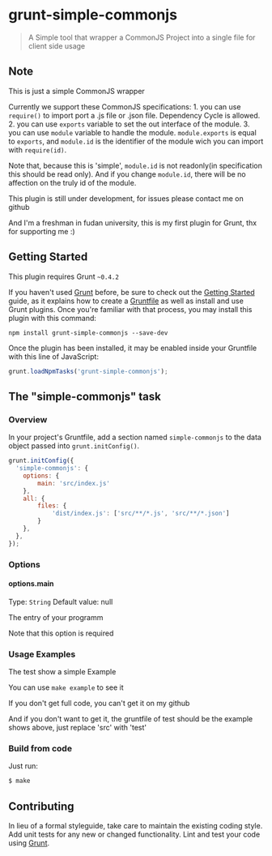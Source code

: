 # grunt-simple-commonjs

> A Simple tool that wrapper a CommonJS Project into a single file for client side usage

## Note
This is just a simple CommonJS wrapper

Currently we support these CommonJS specifications:
    1. you can use `require()` to import port a .js file or .json file. Dependency Cycle is allowed.
    2. you can use `exports` variable to set the out interface of the module.
    3. you can use `module` variable to handle the module. `module.exports` is equal to `exports`, and `module.id` is the identifier of the module wich you can import with `require(id)`.

Note that, because this is 'simple', `module.id` is not readonly(in specification this should be read only). And if you change `module.id`, there will be no affection on the truly id of the module.

This plugin is still under development, for issues please contact me on github

And I'm a freshman in fudan university, this is my first plugin for Grunt, thx for supporting me :)

## Getting Started
This plugin requires Grunt `~0.4.2`

If you haven't used [Grunt](http://gruntjs.com/) before, be sure to check out the [Getting Started](http://gruntjs.com/getting-started) guide, as it explains how to create a [Gruntfile](http://gruntjs.com/sample-gruntfile) as well as install and use Grunt plugins. Once you're familiar with that process, you may install this plugin with this command:

```shell
npm install grunt-simple-commonjs --save-dev
```

Once the plugin has been installed, it may be enabled inside your Gruntfile with this line of JavaScript:

```js
grunt.loadNpmTasks('grunt-simple-commonjs');
```

## The "simple-commonjs" task

### Overview
In your project's Gruntfile, add a section named `simple-commonjs` to the data object passed into `grunt.initConfig()`.

```js
grunt.initConfig({
  'simple-commonjs': {
    options: {
        main: 'src/index.js'
    },
    all: {
        files: {
            'dist/index.js': ['src/**/*.js', 'src/**/*.json']
        }
    },
  },
});
```

### Options

#### options.main
Type: `String`
Default value: null

The entry of your programm

Note that this option is required

### Usage Examples

The test show a simple Example

You can use `make example` to see it

If you don't get full code, you can't get it on my github

And if you don't want to get it, the gruntfile of test should be the example shows above, just replace 'src' with 'test'

### Build from code

Just run:

```bash
$ make
```

## Contributing
In lieu of a formal styleguide, take care to maintain the existing coding style. Add unit tests for any new or changed functionality. Lint and test your code using [Grunt](http://gruntjs.com/).
